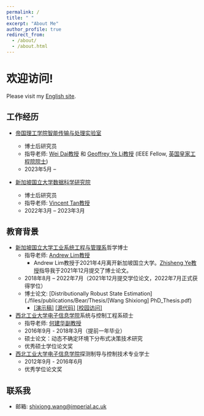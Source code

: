 ```yaml
---
permalink: /
title: " "
excerpt: "About Me"
author_profile: true
redirect_from: 
  - /about/
  - /about.html
---
```


# 欢迎访问! 
Please visit my [English site](https://bear-wangsx.github.io/).

## 工作经历
* [帝国理工学院](https://www.imperial.ac.uk/)[智能传输与处理实验室](https://www.imperial.ac.uk/intelligent-transmission-and-processing-laboratory/)
  - 博士后研究员 <!--(https://ids.nus.edu.sg/people-researchers.html)-->
  - 指导老师: [Wei Dai教授](https://www.imperial.ac.uk/people/wei.dai1) 和 [Geoffrey Ye Li教授](https://www.imperial.ac.uk/people/geoffrey.li) (IEEE Fellow, [英国皇家工程院院士](https://raeng.org.uk/about-us/fellowship/new-fellows-2024/professor-geoffrey-ye-li-freng))
  - 2023年5月 – 

* [新加坡国立大学](https://www.nus.edu.sg/)[数据科学研究院](https://ids.nus.edu.sg/)
  - 博士后研究员 <!--(https://ids.nus.edu.sg/people-researchers.html)-->
  - 指导老师: [Vincent Tan教授](https://vyftan.github.io/)
  - 2022年3月 – 2023年3月

## 教育背景
* [新加坡国立大学](https://www.nus.edu.sg/)[工业系统工程与管理系](https://cde.nus.edu.sg/isem/)哲学博士
  - 指导老师: [Andrew Lim教授](https://www.limandrew.org)
    + Andrew Lim教授于2021年4月离开新加坡国立大学。[Zhisheng Ye教授](https://cde.nus.edu.sg/isem/staff/ye-zhisheng/)指导我于2021年12月提交了博士论文。
  - 2018年8月 – 2022年7月（2021年12月提交学位论文，2022年7月正式获得学位）
  - 博士论文: [Distributionally Robust State Estimation](./files/publications/Bear/Thesis/[Wang Shixiong] PhD_Thesis.pdf)
    + [\[演示稿\]](https://github.com/Spratm-Asleaf/DRSE-PhD-Thesis) [\[源代码\]](https://github.com/Spratm-Asleaf/DRSE-PhD-Thesis) [\[校园访问\]](https://scholarbank.nus.edu.sg/handle/10635/229567)
* [西北工业大学](https://www.nwpu.edu.cn/)[电子信息学院](https://dianzi.nwpu.edu.cn/)系统与控制工程系硕士
  - 指导老师: [何建华副教授](https://teacher.nwpu.edu.cn/j82zf0vfmf50835d3461429868736702.html)
  - 2016年9月 - 2018年3月（提前一年毕业）
  - 硕士论文：动态不确定环境下分布式决策技术研究
  - 优秀硕士学位论文奖
* [西北工业大学](https://www.nwpu.edu.cn/)[电子信息学院](https://dianzi.nwpu.edu.cn/)探测制导与控制技术专业学士
  - 2012年9月 - 2016年6月
  - 优秀学位论文奖

## 联系我
* 邮箱: shixiong.wang@imperial.ac.uk

